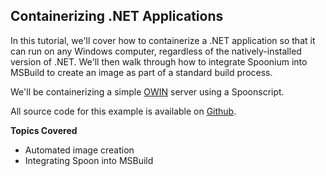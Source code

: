 ## Containerizing .NET Applications 

In this tutorial, we'll cover how to containerize a .NET application so that it can run on any Windows computer, regardless of the natively-installed version of .NET. We'll then walk through how to integrate Spoonium into MSBuild to create an image as part of a standard build process. 

We'll be containerizing a simple [OWIN](http://owin.org/) server using a Spoonscript. 

All source code for this example is available on [Github](https://github.com/matt-black2/SimpleOwinServer). 

**Topics Covered**

- Automated image creation
- Integrating Spoon into MSBuild